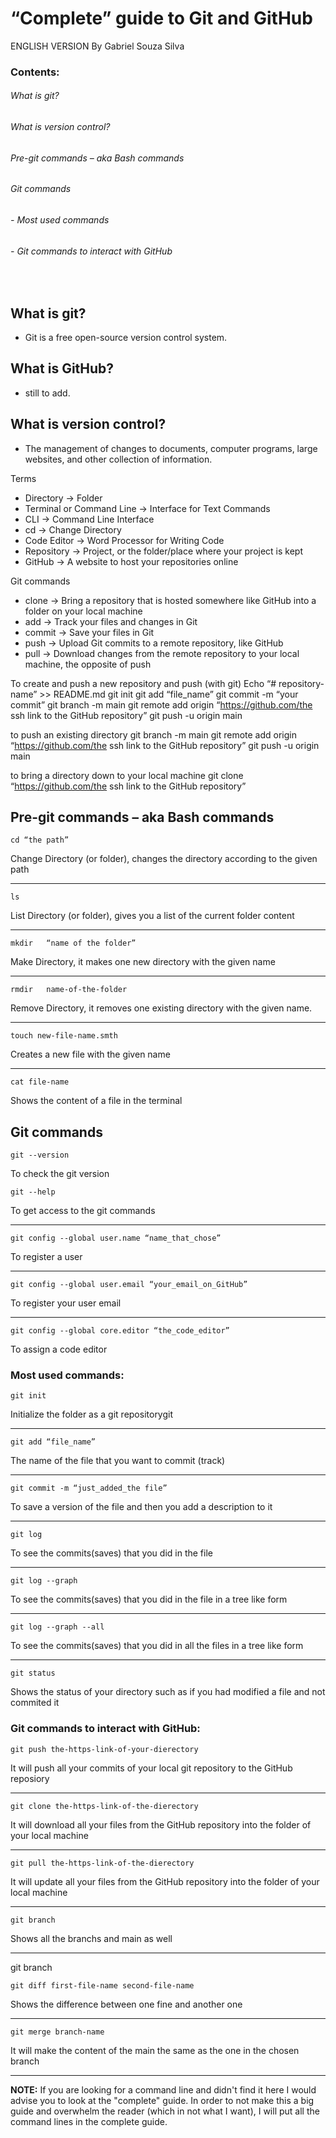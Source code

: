 # “Complete” guide to Git and GitHub
ENGLISH VERSION
By Gabriel Souza Silva



 
### Contents:

######      What is git?
######      What is version control?
######      Pre-git commands – aka Bash commands
######      Git commands
######       - Most used commands
######       - Git commands to interact with GitHub



 
## What is git?
- Git is a free open-source version control system.

## What is GitHub?

- still to add.


## What is version control?
-	The management of changes to documents, computer programs, large websites, and other collection of information.

Terms 
-	Directory -> Folder
-	Terminal or Command Line -> Interface for Text Commands
-	CLI -> Command Line Interface
-	cd -> Change Directory 
-	Code Editor -> Word Processor for Writing Code
-	Repository -> Project, or the folder/place where your project is kept
-	GitHub -> A website to host your repositories online

Git commands
-	clone  -> Bring a repository that is hosted somewhere like GitHub into a folder on your local machine
-	add -> Track your files and changes in Git
-	commit -> Save your files in Git
-	push -> Upload Git commits to a remote repository, like GitHub
-	pull -> Download changes from the remote repository to your local machine, the opposite of push

 

To create and push a new repository and push (with git)
Echo “# repository-name” >> README.md
git init
git add “file_name”
git commit -m “your commit”
git branch -m main
git remote add origin “https://github.com/the ssh link to the GitHub repository”
git push -u origin main

to push an existing directory
git branch -m main
git remote add origin “https://github.com/the ssh link to the GitHub repository”
git push -u origin main


to bring a directory down to your local machine
git clone “https://github.com/the ssh link to the GitHub repository”



## Pre-git commands – aka Bash commands 

    cd “the path”
Change Directory (or folder), changes the directory according to the given
path
<hr>  
  
    ls
List Directory (or folder), gives you a list of the current folder content
<hr>

    mkdir	“name of the folder”	
Make Directory, it makes one new directory with the given name
<hr>
                                
    rmdir	name-of-the-folder	
Remove Directory, it removes one existing directory with the 
given name.
<hr>

    touch new-file-name.smth
Creates a new file with the given name
<hr>

    cat file-name
Shows the content of a file in the terminal



## Git commands


    git --version
To check the git version


    git --help
To get access to the git commands
<hr>

    git config --global user.name “name_that_chose”
To register a user
<hr>

    git config --global user.email “your_email_on_GitHub”
To register your user email
<hr>

    git config --global core.editor “the_code_editor”
To assign a code editor



### Most used commands:


    git init
Initialize the folder as a git repositorygit
<hr>

    git add “file_name”
The name of the file that you want to commit (track)
<hr>

    git commit -m “just_added_the file”
To save a version of the file and then you add a description to it
<hr>
                    
    git log
To see the commits(saves) that you did in the file
<hr>

    git log --graph
To see the commits(saves) that you did in the file in a tree like form
<hr>
                
    git log --graph --all
To see the commits(saves) that you did in all the files
in a tree like form
<hr>

    git status
Shows the status of your directory such as if you had modified a file
and not commited it
            
            
### Git commands to interact with GitHub:


    git push the-https-link-of-your-dierectory
It will push all your commits of your local git repository to the
GitHub reposiory
<hr>

    git clone the-https-link-of-the-dierectory
It will download all your files from the GitHub repository into
the folder of your local machine
<hr>


    git pull the-https-link-of-the-dierectory
It will update all your files from the GitHub repository into the folder
of your local machine
<hr>

    git branch
Shows all the branchs and main as well
<hr>

git branch

                                            
    git diff first-file-name second-file-name
Shows the difference between one fine and another one
<hr>

    git merge branch-name
It will make the content of the main the same as
the one in the chosen branch
<hr>


__NOTE:__ If you are looking for a command line and didn't find it here
I would advise you to look at the "complete" guide. In order to not
make this a big guide and overwhelm the reader (which in not what I
want), I will put all the command lines in the complete guide.





